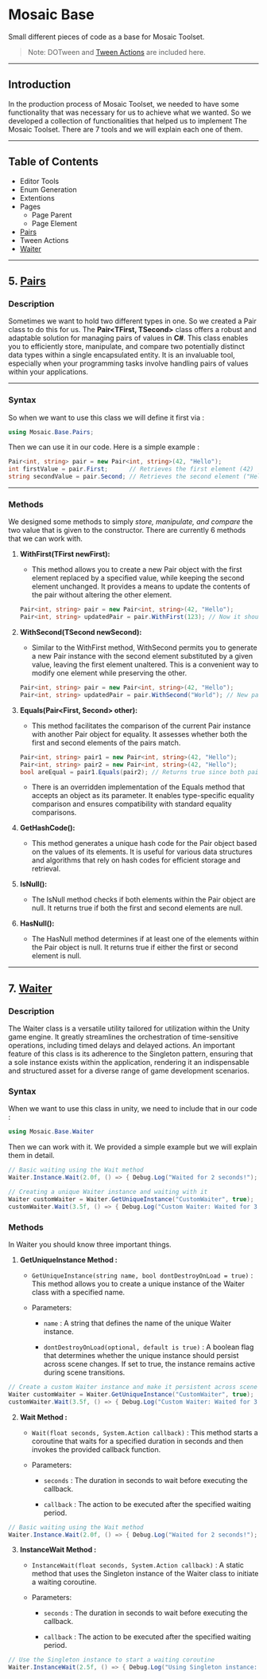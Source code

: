 # Mosaic Base

Small different pieces of code as a base for Mosaic Toolset.
> Note: DOTween and [Tween Actions](https://github.com/ErfanNikouie/Tween-Actions) are included here.

---

## Introduction

In the production process of Mosaic Toolset, we needed to have some functionality that was necessary for us to achieve what we wanted. So we developed a collection of functionalities that helped us to implement The Mosaic Toolset. There are 7 tools and we will explain each one of them.

---

## Table of Contents

- Editor Tools
- Enum Generation
- Extentions
- Pages
  - Page Parent
  - Page Element
- [Pairs](#5-pairs)
- Tween Actions
- [Waiter](#7-waiter)

---

## 5. [Pairs](#table-of-contents)

### Description

Sometimes we want to hold two different types in one. So we created a Pair class to do this for us. The **Pair<TFirst, TSecond>** class offers a robust and adaptable solution for managing pairs of values in **C#**. This class enables you to efficiently store, manipulate, and compare two potentially distinct data types within a single encapsulated entity. It is an invaluable tool, especially when your programming tasks involve handling pairs of values within your applications.

---

### Syntax

So when we want to use this class we will define it first via :

```C#
using Mosaic.Base.Pairs;
```

Then we can use it in our code. Here is a simple example :

```C#
Pair<int, string> pair = new Pair<int, string>(42, "Hello");
int firstValue = pair.First;      // Retrieves the first element (42)
string secondValue = pair.Second; // Retrieves the second element ("Hello")

```

---

### Methods

We designed some methods to simply *store, manipulate, and compare* the two value that is given to the constructor. There are currently 6 methods that we can work with.

1. **WithFirst(TFirst newFirst):**

    - This method allows you to create a new Pair object with the first element replaced by a specified value, while keeping the second element unchanged. It provides a means to update the contents of the pair without altering the other element.

    ```C#
    Pair<int, string> pair = new Pair<int, string>(42, "Hello");
    Pair<int, string> updatedPair = pair.WithFirst(123); // Now it should be (123, "Hello") in the updatedPair
    ```

2. **WithSecond(TSecond newSecond):**

    - Similar to the WithFirst method, WithSecond permits you to generate a new Pair instance with the second element substituted by a given value, leaving the first element unaltered. This is a convenient way to modify one element while preserving the other.

    ```C#
    Pair<int, string> pair = new Pair<int, string>(42, "Hello");
    Pair<int, string> updatedPair = pair.WithSecond("World"); // New pair with the second element updated to "World"
    ```

3. **Equals(Pair<First, Second> other):**

    - This method facilitates the comparison of the current Pair instance with another Pair object for equality. It assesses whether both the first and second elements of the pairs match.

    ```C#
    Pair<int, string> pair1 = new Pair<int, string>(42, "Hello");
    Pair<int, string> pair2 = new Pair<int, string>(42, "Hello");
    bool areEqual = pair1.Equals(pair2); // Returns true since both pairs have the same elements
    ```

    - There is an overridden implementation of the Equals method that accepts an object as its parameter. It enables type-specific equality comparison and ensures compatibility with standard equality comparisons.

4. **GetHashCode():**

    - This method generates a unique hash code for the Pair object based on the values of its elements. It is useful for various data structures and algorithms that rely on hash codes for efficient storage and retrieval.

5. **IsNull():**

    - The IsNull method checks if both elements within the Pair object are null. It returns true if both the first and second elements are null.

6. **HasNull():**

    - The HasNull method determines if at least one of the elements within the Pair object is null. It returns true if either the first or second element is null.

---

## 7. [Waiter](#table-of-contents)

### Description

The Waiter class is a versatile utility tailored for utilization within the Unity game engine. It greatly streamlines the orchestration of time-sensitive operations, including timed delays and delayed actions. An important feature of this class is its adherence to the Singleton pattern, ensuring that a sole instance exists within the application, rendering it an indispensable and structured asset for a diverse range of game development scenarios.

### Syntax 

When we want to use this class in unity, we need to include that in our code :

```C#
using Mosaic.Base.Waiter
```

Then we can work with it. We provided a simple example but we will explain them in detail.

```C#
// Basic waiting using the Wait method
Waiter.Instance.Wait(2.0f, () => { Debug.Log("Waited for 2 seconds!"); });

// Creating a unique Waiter instance and waiting with it
Waiter customWaiter = Waiter.GetUniqueInstance("CustomWaiter", true);
customWaiter.Wait(3.5f, () => { Debug.Log("Custom Waiter: Waited for 3.5 seconds!"); });
```

### Methods

In Waiter you should know three important things.

1. **GetUniqueInstance Method :**

    - `GetUniqueInstance(string name, bool dontDestroyOnLoad = true)` : This method allows you to create a unique instance of the Waiter class with a specified name.

    - Parameters:

        - `name` : A string that defines the name of the unique Waiter instance.

        - `dontDestroyOnLoad(optional, default is true)` : A boolean flag that determines whether the unique instance should persist across scene changes. If set to true, the instance remains active during scene transitions.

```C#
// Create a custom Waiter instance and make it persistent across scene changes
Waiter customWaiter = Waiter.GetUniqueInstance("CustomWaiter", true);
customWaiter.Wait(3.5f, () => { Debug.Log("Custom Waiter: Waited for 3.5 seconds!"); });
```

2. **Wait Method :**

    - `Wait(float seconds, System.Action callback)` : This method starts a coroutine that waits for a specified duration in seconds and then invokes the provided callback function.

    - Parameters:

        - `seconds` : The duration in seconds to wait before executing the callback.

        - `callback` : The action to be executed after the specified waiting period.

```C#
// Basic waiting using the Wait method
Waiter.Instance.Wait(2.0f, () => { Debug.Log("Waited for 2 seconds!"); });
```

3. **InstanceWait Method :**

    - `InstanceWait(float seconds, System.Action callback)` : A static method that uses the Singleton instance of the Waiter class to initiate a waiting coroutine.

    - Parameters:

        - `seconds` : The duration in seconds to wait before executing the callback.

        - `callback` : The action to be executed after the specified waiting period.

```C#
// Use the Singleton instance to start a waiting coroutine
Waiter.InstanceWait(2.5f, () => { Debug.Log("Using Singleton instance: Waited for 2.5 seconds!"); });
```
